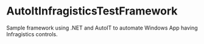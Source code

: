 # AutoItInfragisticsTestFramework
Sample framework using .NET and AutoIT to automate Windows App having Infragistics controls.
